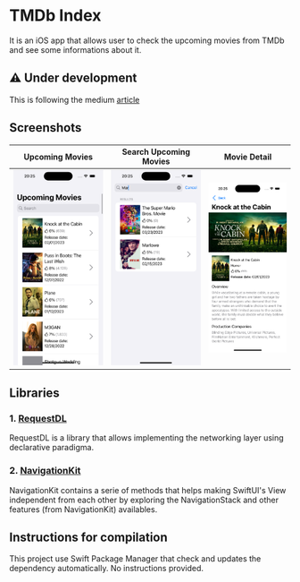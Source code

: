 # TMDb Index

It is an iOS app that allows user to check the upcoming movies from TMDb and see some informations about it.


## ⚠️ Under development

This is following the medium [article](https://onnerb.medium.com/architecture-of-a-super-app-swiftui-f3764d924f80)

## Screenshots

Upcoming Movies | Search Upcoming Movies | Movie Detail
----|----|----
![](/screenshots/UpcomingMovies.png) | ![](/screenshots/SearchUpcomingMovies.png) | ![](/screenshots/MovieDetail.png)

## Libraries

### 1. [RequestDL](https://github.com/brennobemoura/request-dl)

RequestDL is a library that allows implementing the networking 
layer using declarative paradigma. 

### 2. [NavigationKit](https://github.com/brennobemoura/navigation-kit)

NavigationKit contains a serie of methods that helps making
SwiftUI's View independent from each other by exploring
the NavigationStack and other features (from NavigationKit) 
availables.

## Instructions for compilation

This project use Swift Package Manager that check and updates the dependency automatically. No instructions provided.
